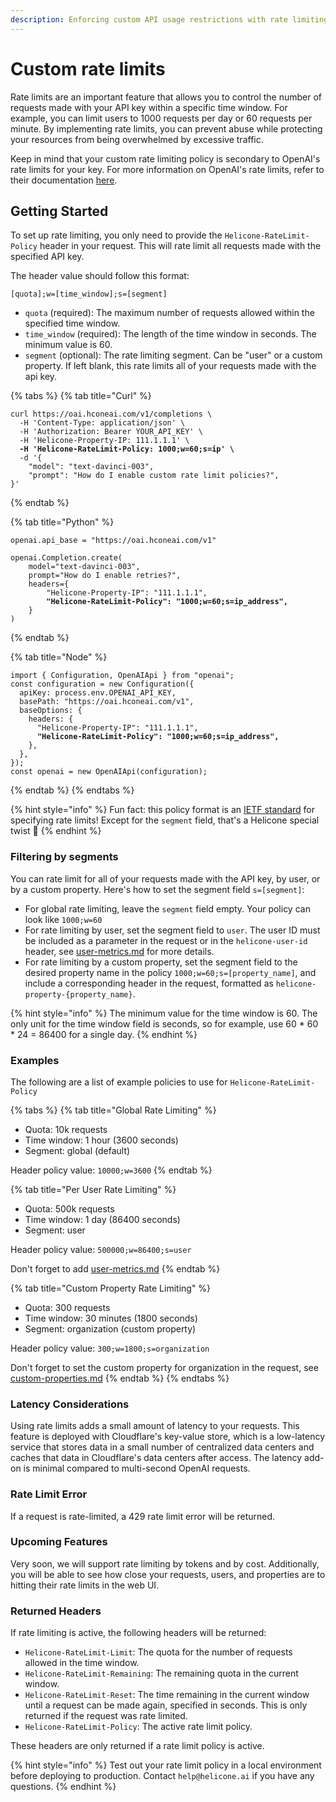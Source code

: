 ```yaml
---
description: Enforcing custom API usage restrictions with rate limiting
---
```


# Custom rate limits

Rate limits are an important feature that allows you to control the number of requests made with your API key within a specific time window. For example, you can limit users to 1000 requests per day or 60 requests per minute. By implementing rate limits, you can prevent abuse while protecting your resources from being overwhelmed by excessive traffic.

Keep in mind that your custom rate limiting policy is secondary to OpenAI's rate limits for your key. For more information on OpenAI's rate limits, refer to their documentation [here](https://platform.openai.com/docs/guides/rate-limits).

## Getting Started

To set up rate limiting, you only need to provide the `Helicone-RateLimit-Policy` header in your request. This will rate limit all requests made with the specified API key.

The header value should follow this format:

```
[quota];w=[time_window];s=[segment]
```

- `quota` (required): The maximum number of requests allowed within the specified time window.
- `time_window` (required): The length of the time window in seconds. The minimum value is 60.
- `segment` (optional): The rate limiting segment. Can be "user" or a custom property. If left blank, this rate limits all of your requests made with the api key.

{% tabs %}
{% tab title="Curl" %}

<pre class="language-bash"><code class="lang-bash">curl https://oai.hconeai.com/v1/completions \
  -H 'Content-Type: application/json' \
  -H 'Authorization: Bearer YOUR_API_KEY' \
  -H 'Helicone-Property-IP: 111.1.1.1' \
<strong>  -H 'Helicone-RateLimit-Policy: 1000;w=60;s=ip' \
</strong>  -d '{
    "model": "text-davinci-003",
    "prompt": "How do I enable custom rate limit policies?",
}'
</code></pre>

{% endtab %}

{% tab title="Python" %}

<pre class="language-python"><code class="lang-python">openai.api_base = "https://oai.hconeai.com/v1"

openai.Completion.create(
    model="text-davinci-003",
    prompt="How do I enable retries?",
    headers={
        "Helicone-Property-IP": "111.1.1.1",
<strong>        "Helicone-RateLimit-Policy": "1000;w=60;s=ip_address",
</strong>    }
)
</code></pre>

{% endtab %}

{% tab title="Node" %}

<pre class="language-javascript"><code class="lang-javascript">import { Configuration, OpenAIApi } from "openai";
const configuration = new Configuration({
  apiKey: process.env.OPENAI_API_KEY,
  basePath: "https://oai.hconeai.com/v1",
  baseOptions: {
    headers: {
      "Helicone-Property-IP": "111.1.1.1",
<strong>      "Helicone-RateLimit-Policy": "1000;w=60;s=ip_address",
</strong>    },
  },
});
const openai = new OpenAIApi(configuration);
</code></pre>

{% endtab %}
{% endtabs %}

{% hint style="info" %}
Fun fact: this policy format is an [IETF standard](https://datatracker.ietf.org/doc/draft-ietf-httpapi-ratelimit-headers/) for specifying rate limits! Except for the `segment` field, that's a Helicone special twist :candy:
{% endhint %}

### Filtering by segments

You can rate limit for all of your requests made with the API key, by user, or by a custom property. Here's how to set the segment field `s=[segment]`:

- For global rate limiting, leave the `segment` field empty. Your policy can look like `1000;w=60`
- For rate limiting by user, set the segment field to `user`. The user ID must be included as a parameter in the request or in the `helicone-user-id` header, see [user-metrics.md](user-metrics.md "mention") for more details.
- For rate limiting by a custom property, set the segment field to the desired property name in the policy `1000;w=60;s=[property_name]`, and include a corresponding header in the request, formatted as `helicone-property-{property_name}`.

{% hint style="info" %}
The minimum value for the time window is 60. The only unit for the time window field is seconds, so for example, use 60 \* 60 \* 24 = 86400 for a single day.
{% endhint %}

### Examples

The following are a list of example policies to use for `Helicone-RateLimit-Policy`

{% tabs %}
{% tab title="Global Rate Limiting" %}

- Quota: 10k requests
- Time window: 1 hour (3600 seconds)
- Segment: global (default)

Header policy value: `10000;w=3600`
{% endtab %}

{% tab title="Per User Rate Limiting" %}

- Quota: 500k requests
- Time window: 1 day (86400 seconds)
- Segment: user

Header policy value: `500000;w=86400;s=user`

Don't forget to add [user-metrics.md](user-metrics.md "mention")
{% endtab %}

{% tab title="Custom Property Rate Limiting" %}

- Quota: 300 requests
- Time window: 30 minutes (1800 seconds)
- Segment: organization (custom property)

Header policy value: `300;w=1800;s=organization`

Don't forget to set the custom property for organization in the request, see [custom-properties.md](custom-properties.md "mention")
{% endtab %}
{% endtabs %}

### Latency Considerations

Using rate limits adds a small amount of latency to your requests. This feature is deployed with Cloudflare's key-value store, which is a low-latency service that stores data in a small number of centralized data centers and caches that data in Cloudflare's data centers after access. The latency add-on is minimal compared to multi-second OpenAI requests.

### Rate Limit Error

If a request is rate-limited, a 429 rate limit error will be returned.

### Upcoming Features

Very soon, we will support rate limiting by tokens and by cost. Additionally, you will be able to see how close your requests, users, and properties are to hitting their rate limits in the web UI.

### Returned Headers

If rate limiting is active, the following headers will be returned:

- `Helicone-RateLimit-Limit`: The quota for the number of requests allowed in the time window.
- `Helicone-RateLimit-Remaining`: The remaining quota in the current window.
- `Helicone-RateLimit-Reset`: The time remaining in the current window until a request can be made again, specified in seconds. This is only returned if the request was rate limited.
- `Helicone-RateLimit-Policy`: The active rate limit policy.

These headers are only returned if a rate limit policy is active.

{% hint style="info" %}
Test out your rate limit policy in a local environment before deploying to production. Contact `help@helicone.ai` if you have any questions.
{% endhint %}
